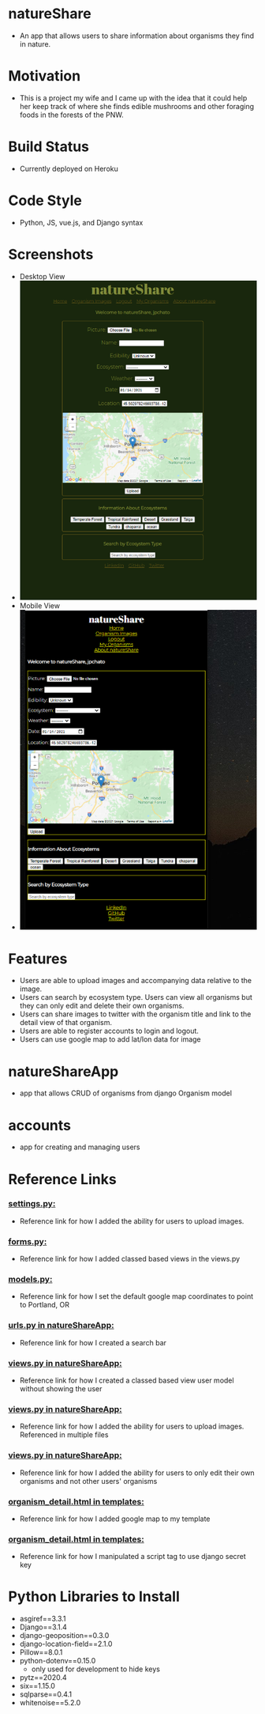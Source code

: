# natureShare
* An app that allows users to share information about organisms they find in nature.

# Motivation
* This is a project my wife and I came up with the idea that it could help her keep track of where she finds edible mushrooms and other foraging foods in the forests of the PNW.

# Build Status
* Currently deployed on Heroku

# Code Style
* Python, JS, vue.js, and Django syntax

# Screenshots
* Desktop View
* ![natureShare Desktop View](wireframe/natureShare.PNG)
* Mobile View
* ![natureShare Mobile View](wireframe/natureShareMobile.PNG)

# Features
* Users are able to upload images and accompanying data relative to the image. 
* Users can search by ecosystem type. Users can view all organisms but they can only edit and delete their own organisms. 
* Users can share images to twitter with the organism title and link to the detail view of that organism.
* Users are able to register accounts to login and logout.
* Users can use google map to add lat/lon data for image

# natureShareApp
* app that allows CRUD of organisms from django Organism model

# accounts
* app for creating and managing users

# Reference Links
### [settings.py:](https://www.geeksforgeeks.org/python-uploading-images-in-django/)
* Reference link for how I added the ability for users to upload images.
### [forms.py:](https://stackoverflow.com/a/35968816/14263621)
* Reference link for how I added classed based views in the views.py
### [models.py:](https://stackoverflow.com/a/35968816/14263621)
* Reference link for how I set the default google map coordinates to point to Portland, OR
### [urls.py in natureShareApp:](https://learndjango.com/tutorials/django-search-tutorial)
* Reference link for how I created a search bar
### [views.py in natureShareApp:](https://stackoverflow.com/a/62727319/14263621)
* Reference link for how I created a classed based view user model without showing the user
### [views.py in natureShareApp:](https://www.geeksforgeeks.org/python-uploading-images-in-django/)
* Reference link for how I added the ability for users to upload images. Referenced in multiple files
### [views.py in natureShareApp:](https://stackoverflow.com/a/8595758/14263621)
* Reference link for how I added the ability for users to only edit their own organisms and not other users' organisms
### [organism_detail.html in templates:](https://developers.google.com/maps/documentation/javascript/adding-a-google-map#all)
* Reference link for how I added google map to my template
### [organism_detail.html in templates:](https://www.geeksforgeeks.org/how-to-insert-a-javascript-variable-inside-href-attribute/)
* Reference link for how I manipulated a script tag to use django secret key


# Python Libraries to Install
* asgiref==3.3.1
* Django==3.1.4
* django-geoposition==0.3.0
* django-location-field==2.1.0
* Pillow==8.0.1
* python-dotenv==0.15.0
    * only used for development to hide keys
* pytz==2020.4
* six==1.15.0
* sqlparse==0.4.1
* whitenoise==5.2.0